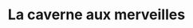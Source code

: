 ---
title: "La caverne aux merveilles"
url: /draguignan/la-caverne-aux-merveilles/
shop: Süßwaren
---